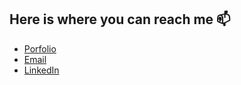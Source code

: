 ## Here is where you can reach me 📫


- [Porfolio](https://harrison.works)
- [Email](harrisonadmcewen@gmail.com)
- [LinkedIn](https://www.linkedin.com/in/hmcewen/)

<!--
**harrisonworks/harrisonworks** is a ✨ _special_ ✨ repository because its `README.md` (this file) appears on your GitHub profile.

Here are some ideas to get you started:

- 🔭 I’m currently working on ...
- 🌱 I’m currently learning ...
- 👯 I’m looking to collaborate on ...
- 🤔 I’m looking for help with ...
- 💬 Ask me about ...
- 📫 How to reach me: ...
- 😄 Pronouns: ...
- ⚡ Fun fact: ...
-->
